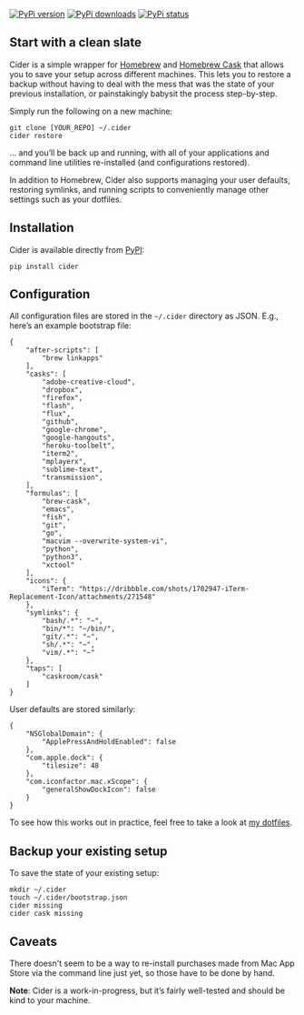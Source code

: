 [![PyPi version](https://pypip.in/version/cider/badge.svg)](https://pypi.python.org/pypi/cider/)
[![PyPi downloads](https://pypip.in/status/cider/badge.svg)](https://pypi.python.org/pypi/cider/)
[![PyPi status](https://pypip.in/download/cider/badge.svg)](https://pypi.python.org/pypi/cider/)

## Start with a clean slate

Cider is a simple wrapper for [Homebrew](http://brew.sh) and [Homebrew Cask](http://caskroom.io) that allows you to save your setup across different machines. This lets you to restore a backup without having to deal with the mess that was the state of your previous installation, or painstakingly babysit the process step-by-step.

Simply run the following on a new machine:

    git clone [YOUR_REPO] ~/.cider
    cider restore


... and you’ll be back up and running, with all of your applications and command line utilities re-installed (and configurations restored).


In addition to Homebrew, Cider also supports managing your user defaults, restoring symlinks, and running scripts to conveniently manage other settings such as your dotfiles.


## Installation

Cider is available directly from [PyPI](https://pypi.python.org/pypi/cider):

    pip install cider


## Configuration

All configuration files are stored in the `~/.cider` directory as JSON. E.g., here’s an example bootstrap file:

    {
        "after-scripts": [
            "brew linkapps"
        ],
        "casks": [
            "adobe-creative-cloud",
            "dropbox",
            "firefox",
            "flash",
            "flux",
            "github",
            "google-chrome",
            "google-hangouts",
            "heroku-toolbelt",
            "iterm2",
            "mplayerx",
            "sublime-text",
            "transmission",
        ],
        "formulas": [
            "brew-cask",
            "emacs",
            "fish",
            "git",
            "go",
            "macvim --overwrite-system-vi",
            "python",
            "python3",
            "xctool"
        ],
		"icons": {
			"iTerm": "https://dribbble.com/shots/1702947-iTerm-Replacement-Icon/attachments/271548"
		},
		"symlinks": {
			"bash/.*": "~",
			"bin/*": "~/bin/",
			"git/.*": "~",
			"sh/.*": "~",
			"vim/.*": "~"
		},
        "taps": [
            "caskroom/cask"
        ]
    }

User defaults are stored similarly:

    {
        "NSGlobalDomain": {
            "ApplePressAndHoldEnabled": false
        }, 
        "com.apple.dock": {
            "tilesize": 48
        }, 
        "com.iconfactor.mac.xScope": {
            "generalShowDockIcon": false
        }
    }

To see how this works out in practice, feel free to take a look at [my dotfiles](https://github.com/msanders/dotfiles).

## Backup your existing setup

To save the state of your existing setup:

    mkdir ~/.cider
    touch ~/.cider/bootstrap.json
    cider missing
    cider cask missing

## Caveats

There doesn't seem to be a way to re-install purchases made from Mac App Store via the command line just yet, so those have to be done by hand.

**Note**: Cider is a work-in-progress, but it’s fairly well-tested and should be kind to your machine.
